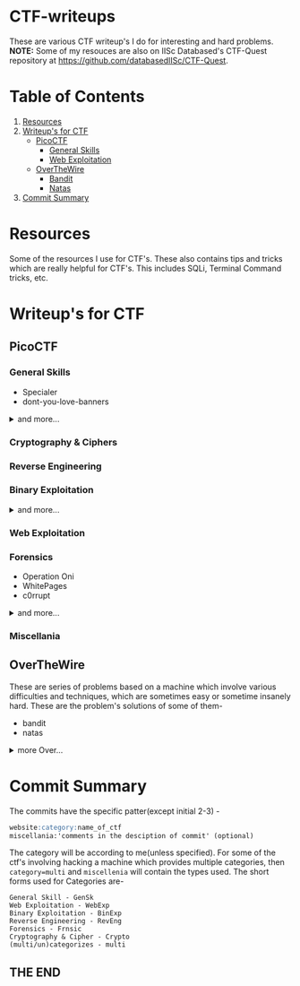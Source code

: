 # CTF-writeups
These are various CTF writeup's I do for interesting and hard problems.
**NOTE:** Some of my resouces are also on IISc Databased's CTF-Quest repository at https://github.com/databasedIISc/CTF-Quest.

# Table of Contents
1. [Resources](#resources)
2. [Writeup's for CTF](#writeups-for-ctf)
     - [PicoCTF](#picoctf)
         - [General Skills](#general-skills)
         - [Web Exploitation](#web-exploitation)
     - [OverTheWire](#overthewire)
         - [Bandit](#bandit)
         - [Natas](#natas)
3. [Commit Summary](#commit-summary)

# Resources
Some of the resources I use for CTF's. These also contains tips and tricks which are really helpful for CTF's. This includes SQLi, Terminal Command tricks, etc.

# Writeup's for CTF
## PicoCTF
### General Skills
- Specialer
- dont-you-love-banners
<details>
<summary>and more...</summary>

- Special
- flag-shop
</details>

### Cryptography & Ciphers
### Reverse Engineering
### Binary Exploitation

<details>
<summary>and more...</summary>

- buffer overflow 0
</details>

### Web Exploitation
### Forensics 
- Operation Oni
- WhitePages
- c0rrupt

<details>
<summary>and more...</summary>

- MSB
- File Types
- Lookey here
- Redaction gone wrong
- hideme
- Sleuthkit Intro
- Disk, disk, sleuth!
- Disk, disk, sleuth! II
- Secrets of the Polygot
- PcapPoisoning
- So Meta
- What Lies Within
- Sleuthkit Apperentice
- like1000
- shark on wire 1
- St3g0
</details>

### Miscellania

## OverTheWire
These are series of problems based on a machine which involve various difficulties and techniques, which are sometimes easy or sometime insanely hard. These are the problem's solutions of some of them-
- bandit
- natas

<details>
<summary>more Over...</summary>

- behemoth
</details>

# Commit Summary
The commits have the specific patter(except initial 2-3) -
```markdown
website:category:name_of_ctf
miscellania:'comments in the desciption of commit' (optional)
```
The category will be according to me(unless specified). For some of the ctf's involving hacking a machine which provides multiple categories, then `category=multi` and `miscellenia` will contain the types used. The short forms used for Categories are-
```
General Skill - GenSk
Web Exploitation - WebExp
Binary Exploitation - BinExp
Reverse Engineering - RevEng
Forensics - Frnsic
Cryptography & Cipher - Crypto
(multi/un)categorizes - multi
```

## THE END